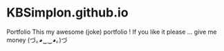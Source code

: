 # KBSimplon.github.io
Portfolio
This my awesome (joke) portfolio ! If you like it please ... give me money (づ｡◕‿‿◕｡)づ
